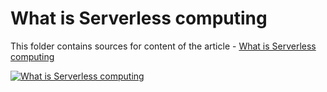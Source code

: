# What is Serverless computing

This folder contains sources for content of the article - [What is Serverless computing](https://hands-on.cloud/what-is-serverless-computing/)

[![What is Serverless computing](https://hands-on.cloud/what-is-serverless-computing/What-is-Serverless-computing.png)](https://hands-on.cloud/what-is-serverless-computing/)
